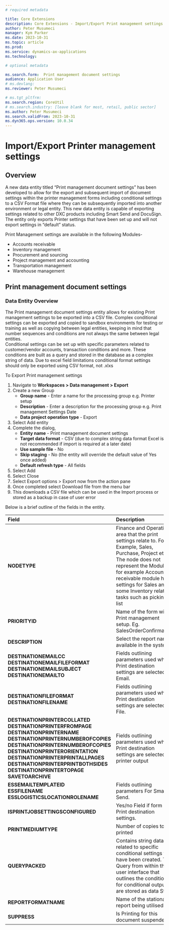 ```yaml
---
# required metadata

title: Core Extensions
description: Core Extensions - Import/Export Print management settings
author: Peter Musumeci
manager: Kym Parker
ms.date: 2023-10-31
ms.topic: article
ms.prod: 
ms.service: dynamics-ax-applications
ms.technology: 

# optional metadata

ms.search.form:  Print management document settings
audience: Application User
# ms.devlang: 
ms.reviewer: Peter Musumeci

# ms.tgt_pltfrm: 
ms.search.region: CoreUtil
# ms.search.industry: [leave blank for most, retail, public sector]
ms.author: Peter Musumeci
ms.search.validFrom: 2023-10-31
ms.dyn365.ops.version: 10.0.34
---
```


# Import/Export Printer management settings

## Overview

A new data entity titled “Print management document settings” has been developed to allow for the export and subsequent import of document settings within the printer management forms including conditional settings to a CSV Format file where they can be subsequently imported into another environment or legal entity.  This new data entity is capable of exporting settings related to other DXC products including Smart Send and DocuSign.   The entity only exports Printer settings that have been set up and will not export settings in “default” status.

Print Management settings are available in the following Modules-<br>
* Accounts receivable
* Inventory management
* Procurement and sourcing
* Project management and accounting
* Transportation management
* Warehouse management


## Print management document settings

### Data Entity Overview

The Print management document settings entity allows for existing Print management settings to be exported into a CSV file.  Complex conditional settings can be exported and copied to sandbox environments for testing or training as well as copying between legal entities, keeping in mind that number sequences and conditions are not always the same between legal entities.  
Conditional settings can be set up with specific parameters related to customer/vendor accounts, transaction conditions and more.  These conditions are built as a query and stored in the database as a complex string of data.  Due to excel field limitations conditional format settings should only be exported using CSV format, not .xlxs

To Export Print management settings 
1. Navigate to **Workspaces > Data management > Export**
2. Create a new Group
    * **Group name** - Enter a name for the processing group e.g. Printer setup
    * **Description**	- Enter a description for the processing group e.g. Print management Settings Date 
    * **Data project operation type**	- Export
3.	Select Add entity
4.	Complete the dialog, 
    * **Entity name**	- Print management document settings
    * **Target data format** - CSV (due to complex string data format Excel is not recommended if import is required at a later date)
    * **Use sample file**	- No
    * **Skip staging** - No (the entity will override the default value of Yes once added)
    * **Default refresh type** - All fields
5.	Select Add
7.	Select Close
8.	Select Export options > Export now from the action pane
9.	Once completed  select Download file from the menu bar
10.	This downloads a CSV file which can  be used in the Import process or stored as a backup in case of user error

Below is a brief outline of the fields in the entity.

|  **Field**  | **Description** | 
|:---|:---|     
|  **NODETYPE**  | Finance and Operation area that the print settings relate to.  For Example, Sales, Purchase, Project etc. <br> The node does not represent the Module, for example Accounts receivable module holds settings for Sales and some Inventory related tasks such as picking list |   
|  **PRIORITYID**  | Name of the form within Print management setup.  Eg. SalesOrderConfirmation. |  
|  **DESCRIPTION**  | Select the report name available in the system. |  
|  **DESTINATIONEMAILCC** <br>  **DESTINATIONEMAILFILEFORMAT** <br> **DESTINATIONEMAILSUBJECT** <br> **DESTINATIONEMAILTO** <br> | Fields outlining parameters used when Print destination settings are selected for Email. |  
|  **DESTINATIONFILEFORMAT** <br>  **DESTINATIONFILENAME**  | Fields outlining parameters used when Print destination settings are selected for File. |  
|  **DESTINATIONPRINTERCOLLATED** <br>  **DESTINATIONPRINTERFROMPAGE** <br> **DESTINATIONPRINTERNAME** <br> **DESTINATIONPRINTERNUMBEROFCOPIES** <br> **DESTINATIONPRINTERNUMBEROFCOPIES** <br>**DESTINATIONPRINTERORIENTATION** <br> **DESTINATIONPRINTERPRINTALLPAGES** <br>**DESTINATIONPRINTERPRINTBOTHSIDES** <br>**DESTINATIONPRINTERTOPAGE** <br> **SAVETOARCHIVE** <br>| Fields outlining parameters used when Print destination settings are selected for printer output | 
|  **ESSEMAILTEMPLATEID** <br>  **ESSFILENAME** <br> **ESSLOGISTICSLOCATIONROLENAME** <br>  | Fields outlining parameters For Smart Send. |  
|  **ISPRINTJOBSETTINGSCONFIGURED**  | Yes/no Field if form has Print destination settings. |  
|  **PRINTMEDIUMTYPE**  | Number of copies to be printed  |  
|  **QUERYPACKED**  | Contains string data related to specific conditional settings that have been created.  The Query from within the user interface that outlines the conditions for conditional outputs are stored as data String   |  
|  **REPORTFORMATNAME**  | Name of the stationary report being utilised   |  
|  **SUPPRESS**  | Is Printing for this document suspended   |  
